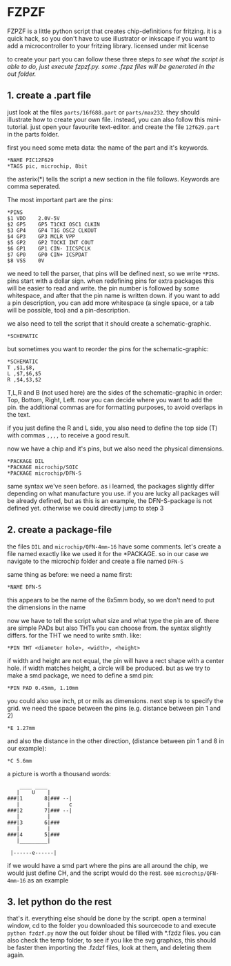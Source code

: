 FZPZF
=========

FZPZF is a little python script that creates chip-definitions for
fritzing. it is a quick hack, so you don't have to use illustrator
or inkscape if you want to add a microcontroller to your fritzing
library.
licensed under mit license

to create your part you can follow these three steps
*to see what the script is able to do, just execute fzpzf.py.
some .fzpz files will be generated in the out folder.*

## 1. create a .part file
just look at the files `parts/16f688.part` or `parts/max232`.
they should illustrate how to create your own file.
instead, you can also follow this mini-tutorial. just open your
favourite text-editor. and create the file `12f629.part` in the parts
folder.

first you need some meta data: the name of the part and it's keywords.

    *NAME PIC12F629
    *TAGS pic, microchip, 8bit

the asterix(\*) tells the script a new section in the file follows.
Keywords are comma seperated.

The most important part are the pins:

    *PINS
    $1 VDD    2.0V-5V
    $2 GP5    GP5 T1CKI OSC1 CLKIN
    $3 GP4    GP4 T1G OSC2 CLKOUT
    $4 GP3    GP3 MCLR VPP
    $5 GP2    GP2 TOCKI INT COUT
    $6 GP1    GP1 CIN- IICSPCLK
    $7 GP0    GP0 CIN+ ICSPDAT
    $8 VSS    0V

we need to tell the parser, that pins will be defined next,
so we write `*PINS`.
pins start with a dollar sign. when redefining pins for extra packages
this will be easier to read and write. the pin number is followed by
some whitespace, and after that the pin name is written down.
if you want to add a pin description, you can add more whitespace
(a single space, or a tab will be possible, too) and a pin-description.

we also need to tell the script that it should create a
schematic-graphic.

    *SCHEMATIC

but sometimes you want to reorder the pins for the schematic-graphic:

    *SCHEMATIC
    T ,$1,$8,
    L ,$7,$6,$5
    R ,$4,$3,$2
T,L,R and B (not used here) are the sides of the schematic-graphic
in order: Top, Bottom, Right, Left. now you can decide where you want
to add the pin. the additional commas are for formatting purposes,
to avoid overlaps in the text.

if you just define the R and L side, you also need to define the top
side (T) with commas `,,,,`  to receive a good result.

now we have a chip and it's pins, but we also need the physical
dimensions.

    *PACKAGE DIL
    *PACKAGE microchip/SOIC
    *PACKAGE microchip/DFN-S

same syntax we've seen before. as i learned, the packages slightly
differ depending on what manufacture you use.
if you are lucky all packages will be already defined, but as this is
an example, the DFN-S-package is not defined yet.
otherwise we could directly jump to step 3

## 2. create a package-file

the files `DIL` and `microchip/QFN-4mm-16` have some comments.
let's create a file named exactly like we used it for the \*PACKAGE.
so in our case we navigate to the microchip folder and
create a file named `DFN-S`

same thing as before: we need a name first:

    *NAME DFN-S

this appears to be  the name of the 6x5mm body,
so we don't need to put the dimensions in the name

now we have to tell the script what size and what type the pin are of.
there are simple PADs but also THTs you can choose from. the syntax
slightly differs. for the THT we need to write smth. like:

    *PIN THT <diameter hole>, <width>, <height>

if width and height are not equal, the pin will have
a rect shape with a center hole. if width matches height, a circle
will be produced.
but as we try to make a smd package, we need to define a smd pin:

    *PIN PAD 0.45mm, 1.10mm

you could also use inch, pt or mils as dimensions.
next step is to specify the grid. we need the space between the pins
(e.g. distance between pin 1 and 2)

    *E 1.27mm

and also the distance in the other direction,
(distance between pin 1 and 8 in our example):

    *C 5.6mm

a picture is worth a thousand words:

        ____ ____
       |    U    |
    ###|1       8|### --|
       |         |      c
    ###|2       7|### --|
       |         |
    ###|3       6|###
       |         |
    ###|4       5|###
       |_________|

     |------e------|


if we would have a smd part where the pins are all around the chip, 
we would just define CH, and the script would do the rest. see 
`microchip/QFN-4mm-16` as an example

## 3. let python do the rest
that's it. everything else should be done by the script.
open a terminal window, cd to the folder you downloaded this
sourcecode to and execute `python fzdzf.py`
now the out folder shout be filled with \*.fzdz files.
you can also check the temp folder, to see if you like the svg
graphics, this should be faster then importing the .fzdzf files,
look at them, and deleting them again.

